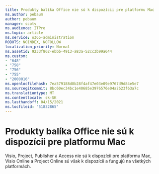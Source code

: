 ```yaml
---
title: Produkty balíka Office nie sú k dispozícii pre platformu Mac
ms.author: pebaum
author: pebaum
manager: scotv
ms.audience: ITPro
ms.topic: article
ms.service: o365-administration
ROBOTS: NOINDEX, NOFOLLOW
localization_priority: Normal
ms.assetid: 9233f862-ebbb-4913-a83a-52cc3b99a644
ms.custom:
- "648"
- "758"
- "756"
- "755"
- "2000016"
ms.openlocfilehash: 7ea579188d8b28f4af47e03e09e9767d9d84e5e7
ms.sourcegitcommit: 8bc60ec34bc1e40685e3976576e04a2623f63a7c
ms.translationtype: MT
ms.contentlocale: sk-SK
ms.lasthandoff: 04/15/2021
ms.locfileid: "51832865"
---
```

# <a name="office-products-not-available-for-the-mac-platform"></a>Produkty balíka Office nie sú k dispozícii pre platformu Mac

Visio, Project, Publisher a Access nie sú k dispozícii pre platformu Mac, Visio Online a Project Online sú však k dispozícii a fungujú na všetkých platformách.
  